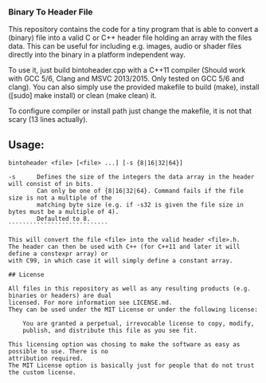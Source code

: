 ### Binary To Header File

This repository contains the code for a tiny program that is able to convert a (binary) file
into a valid C or C++ header file holding an array with the files data.
This can be useful for including e.g. images, audio or shader files directly into the binary in a
platform independent way.

To use it, just build bintoheader.cpp with a C++11 compiler (Should work with GCC 5/6, Clang and
MSVC 2013/2015. Only tested on GCC 5/6 and clang). You can also simply use the provided makefile to
build (make), install ([sudo] make install) or clean (make clean) it.

To configure compiler or install path just change the makefile, it is not that scary (13 lines
actually).

## Usage:

``````````````````````````````
bintoheader <file> [<file> ...] [-s {8|16|32|64}]

-s		Defines the size of the integers the data array in the header will consist of in bits.
		Can only be one of {8|16|32|64}. Command fails if the file size is not a multiple of the
		matching byte size (e.g. if -s32 is given the file size in bytes must be a multiple of 4).
		Defaulted to 8.
````````````````````````````

This will convert the file <file> into the valid header <file>.h.
The header can then be used with C++ (for C++11 and later it will define a constexpr array) or
with C99, in which case it will simply define a constant array.

## License

All files in this repository as well as any resulting products (e.g. binaries or headers) are dual 
licensed. For more information see LICENSE.md. 
They can be used under the MIT License or under the following license:

	You are granted a perpetual, irrevocable license to copy, modify,
	publish, and distribute this file as you see fit.

This licensing option was chosing to make the software as easy as possible to use. There is no
attribution required.
The MIT License option is basically just for people that do not trust the custom license.
